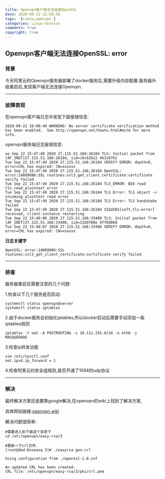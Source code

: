 ```yaml
---
title: Openvpn客户端无法连接OpenSSL
date: 2020-09-22 22:59:58
tags:  [Linux,openvpn ]
categories: Linux-Service
comments: true
copyright: true
---
```




## Openvpn客户端无法连接OpenSSL: error

### 背景

今天阿里云的Openvpn服务器部署了docker服务后,需要升级内存配置.服务器升级重启后,发现客户端无法连接Openvpn.

---

### 故障表现

在openvpn客户端日志中发现下面报错信息:

```
2020-09-22 16:00:49 WARNING: No server certificate verification method has been enabled.  See http://openvpn.net/howto.html#mitm for more info.
```

openvpn服务端日志报错信息:

```
ue Sep 22 15:47:49 2020 27.115.51.166:26184 TLS: Initial packet from [AF_INET]27.115.51.166:26184, sid=c0cb2b12 4b3187b2
Tue Sep 22 15:47:49 2020 27.115.51.166:26184 VERIFY ERROR: depth=0, error=CRL has expired: CN=xxxxxx
Tue Sep 22 15:47:49 2020 27.115.51.166:26184 OpenSSL: error:14089086:SSL routines:ssl3_get_client_certificate:certificate verify failed
Tue Sep 22 15:47:49 2020 27.115.51.166:26184 TLS_ERROR: BIO read tls_read_plaintext error
Tue Sep 22 15:47:49 2020 27.115.51.166:26184 TLS Error: TLS object -> incoming plaintext read error
Tue Sep 22 15:47:49 2020 27.115.51.166:26184 TLS Error: TLS handshake failed
Tue Sep 22 15:47:49 2020 27.115.51.166:26184 SIGUSR1[soft,tls-error] received, client-instance restarting
Tue Sep 22 15:48:06 2020 27.115.51.166:33480 TLS: Initial packet from [AF_INET]27.115.51.166:33480, sid=11b9760e 97f6d068
Tue Sep 22 15:48:07 2020 27.115.51.166:33480 VERIFY ERROR: depth=0, error=CRL has expired: CN=xxxxxx
```

**日志关键字**

<!--more-->

```
OpenSSL: error:14089086:SSL routines:ssl3_get_client_certificate:certificate verify failed
```

---

### 排查

服务器重启后需要注意的几个问题:

1.检查以下几个服务是否启动:

```
systemctl status openvpn@server
systemctl status iptables
```

2.由于docker服务会初始化iptables,所以docker启动后需要手动添加一条iptables规则

```
iptables -t nat -A POSTROUTING -s 10.111.255.0/24 -o eth0 -j MASQUERADE
```

3.检查ip转发功能

```
vim /etc/sysctl.conf
net.ipv4.ip_forward = 1
```

4.检查阿里云的安全组规则,是否开通了1094的udp协议

---

### 解决

最终解决方案还是要靠google解决,在openvpn的wiki上找到了解决方案,

具体网站链接:[openvpn wiki](https://community.openvpn.net/openvpn/wiki/CertificateRevocationListExpired?__cf_chl_jschl_tk__=40e85ba16653b7db84d828db819eafbc2b5a9faf-1600761449-0-AUAdZiIXwLUqBJDJAcDe9htVtUTZlGJm8m_RYLUsxLu2he8Myk5WXwzQn-CZdZyBDJRHn9clM-6y0ITsnKk0Pru3AwB7EOc0LhjyrV9unNnBv0V9_skxNC2n3per9e1TQJjcmmtwnaNl23Sp5D8p9FZYyX5PO-vtkdp1i7dyh_x1KSFwZqibI8Zt4saVoABGkfMJ3nKeUJpIIlnEhRGhfJrQwQZqvvG6EAS1CJUHRR8uqKNyqmEz90RmqcLGc8ytoOTIBYhJMs8OsPk_dA2nKA47QObzI5-4SEUZkC5ZaxhNCfkRBGx9kwimWfBJFtxJkPzI5_vkXONWXhoB0wi5cfE)

解决问题很简单:

```
#需要进入到下面这个目录下
cd /etc/openvpn/easy-rsa/3

#更新一下crl文件.
[root@dwd-Dnsmasq 3]# ./easyrsa gen-crl

Using configuration from ./openssl-1.0.cnf

An updated CRL has been created.
CRL file: /etc/openvpn/easy-rsa/3/pki/crl.pem
```




